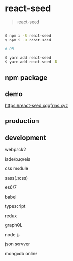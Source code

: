 # react-seed

> react-seed

```sh
    
$ npm i -S react-seed
$ npm i -D react-seed

# OR

$ yarn add react-seed
$ yarn add react-seed -D


```




## npm package


## demo 

https://react-seed.xgqfrms.xyz


## production

## development

webpack2

jade/pug/ejs

css module

sass(.scss)

es6/7

babel

typescript

redux

graphQL

node.js

json servver

mongodb online




